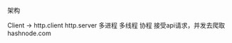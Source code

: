 架构

Client
    ->
        http.client
        http.server
        多进程
        多线程
        协程
    接受api请求，并发去爬取hashnode.com

